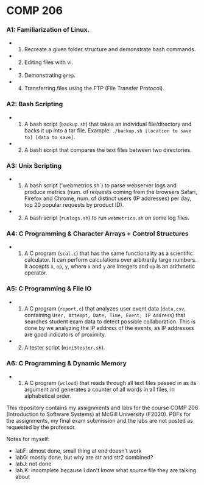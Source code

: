 # COMP 206

### A1: Familiarization of Linux. 
- 1. Recreate a given folder structure and demonstrate bash commands.
- 2. Editing files with vi.
- 3. Demonstrating `grep`.
- 4. Transferring files using the FTP (File Transfer Protocol).  

### A2: Bash Scripting 
- 1. A bash script (`backup.sh`) that takes an individual file/directory and backs it up into a tar file. Example: `./backup.sh [location to save to] [data to save]`.
- 2. A bash script that compares the text files between two directories.
 
### A3: Unix Scripting 
- 1. A bash script ('webmetrics.sh`) to parse webserver logs and produce metrics (num. of requests coming from the browsers Safari, Firefox and Chrome, num. of distinct users (IP addresses) per day, top 20 popular requests by product ID).
- 2. A bash script (`runlogs.sh`) to run `webmetrics.sh` on some log files.
 
### A4: C Programming & Character Arrays + Control Structures 
- 1. A C program (`scal.c`) that has the same functionality as a scientific calculator. It can perform calculations over arbitrarily large numbers. It accepts `x`, `op`, `y`, where `x` and `y` are integers and `op` is an arithmetic operator.

### A5: C Programming & File IO 
- 1. A C program (`report.c`) that analyzes user event data (`data.csv`, containing `User, Attempt, Date, Time, Event, IP Address`) that searches student exam data to detect possible collaboration. This is done by we analyzing the IP address of the events, as IP addresses are good indicators of proximity.
- 2. A tester script (`mini5tester.sh`).
 
### A6: C Programming & Dynamic Memory
- 1. A C program (`wcloud`) that reads through all text files passed in as its argument and generates a counter of all words in all files, in alphabetical order. 

This repository contains my assignments and labs for the course COMP 206 (Introduction to Software Systems) at McGill University (F2020). PDFs for the assignments, my final exam submission and the labs are not posted as requested by the professor. 

Notes for myself: 
- labF: almost done, small thing at end doesn’t work
- labG: mostly done, but why are str and str2 combined? 
- labJ: not done
- lab K: incomplete because I don't know what source file they are talking about

